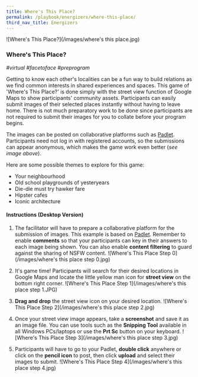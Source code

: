 ```yaml
---
title: Where's This Place? 
permalink: /playbook/energizers/where-this-place/
third_nav_title: Energizers 
---
```

![Where's This Place?](/images/where's this place.jpg)

### Where's This Place?
*#virtual #facetoface #preprogram*

Getting to know each other's localities can be a fun way to build relations as we find common interests in shared experiences and spaces. This game of 'Where's This Place?' is  done simply with the street view function of Google Maps to show participants' community assets. Participants can easily submit images of their selected places instantly without having to leave home. There is not much preparatory work to be done since participants are not required to submit their images for you to collate before your program begins. 

The images can be posted on collaborative platforms such as [Padlet](https://padlet.com/). Participants need not log in with registered accounts, so the submissions can appear anonymous, which makes the game work even better (*see image above*). 

Here are some possible themes to explore for this game: 
   * Your neighbourhood  
   * Old school playgrounds of yesteryears  
   * Die-die must try hawker fare   
   * Hipster cafes   
   * Iconic architecture  
   
#### Instructions (Desktop Version)

1. The facilitator will have to prepare a collaborative platform for the submission of images. This example is based on [Padlet](https://padlet.com/). Remember to enable **comments** so that your participants can key in their answers to each image being shown. You can also enable **content filtering** to guard against the sharing of NSFW content. 
![Where's This Place Step 0](/images/where's this place step 0.jpg)  
    
2. It's game time! Participants will search for their desired locations in Google Maps and locate the little yellow man icon for **street view** on the bottom right corner. 
![Where's This Place Step 1](/images/where's this place step 1.JPG)  
  
3. **Drag and drop** the street view icon on your desired location. 
![Where's This Place Step 2](/images/where's this place step 2.jpg)  
  
4. Once your street view image appears, take a **screenshot** and save it as an image file. You can use tools such as the **Snipping Tool** available in all Windows PCs/laptops or use the **Prt Sc** button on your keyboard. 
![Where's This Place Step 3](/images/where's this place step 3.jpg)  
  
5. Participants will have to go to your Padlet, **double click** anywhere or click on the **pencil icon** to post, then click **upload** and select their images to submit. 
![Where's This Place Step 4](/images/where's this place step 4.jpg)
